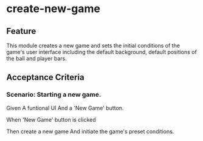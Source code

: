 # create-new-game

## Feature

This module creates a new game and sets the initial
conditions of the game's user interface including the
default background, default positions of the ball
and player bars.

## Acceptance Criteria

### Scenario: Starting a new game.

  Given A funtional UI
  And a 'New Game' button.

  When 'New Game' button is clicked

  Then create a new game
  And initiate the game's preset conditions.
